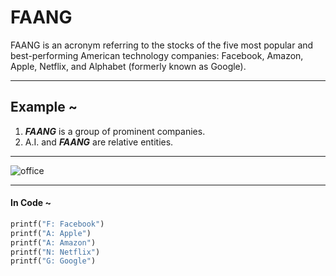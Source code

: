 # FAANG

FAANG is an acronym referring to the stocks of the five most popular and best-performing American technology 
companies: Facebook, Amazon, Apple, Netflix, and Alphabet (formerly known as Google). 

---

## Example ~

1. _**FAANG**_ is a group of prominent companies.
2. A.I. and _**FAANG**_ are relative entities.

---

![office](https://retailinsider.b-cdn.net/wp-content/uploads/2020/09/Faang-696x392.jpg)

---
#### In Code ~
```python
printf("F: Facebook")
printf("A: Apple")
printf("A: Amazon")
printf("N: Netflix")
printf("G: Google")

```
